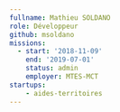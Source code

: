 ```yaml
---
fullname: Mathieu SOLDANO
role: Développeur
github: msoldano
missions:
  - start: '2018-11-09'
    end: '2019-07-01'
    status: admin
    employer: MTES-MCT
startups:
    - aides-territoires
---
```

